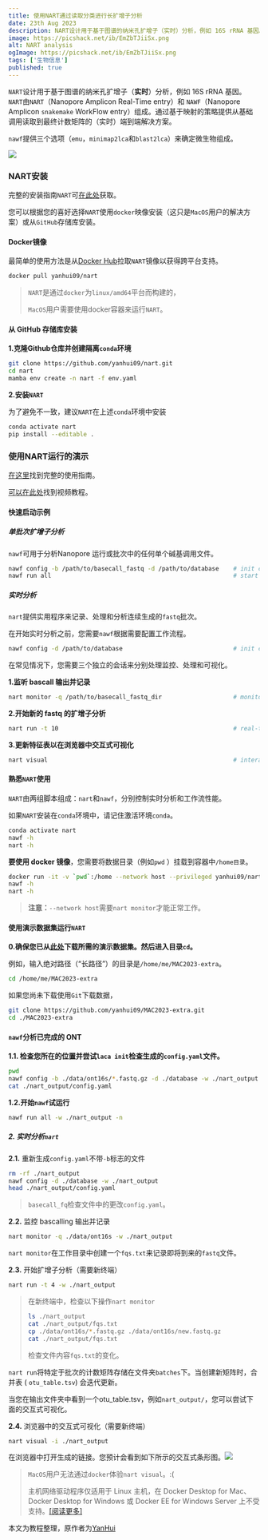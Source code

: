 ```yaml
---
title: 使用NART通过读取分类进行长扩增子分析
date: 23th Aug 2023
description: NART设计用于基于图谱的纳米孔扩增子（实时）分析，例如 16S rRNA 基因。NART由NART（Nanopore Amplicon Real-Time entry）和 NAWF（Nanopore Amplicon snakemake WorkFlow entry）组成。通过基于映射的策略提供从基础调用读取到最终计数矩阵的（实时）端到端解决方案。
image: https://picshack.net/ib/EmZbTJiiSx.png
alt: NART analysis
ogImage: https://picshack.net/ib/EmZbTJiiSx.png
tags: ['生物信息']
published: true
---
```


`NART`设计用于基于图谱的纳米孔扩增子（**实时**）分析，例如 16S rRNA 基因。`NART`由`NART`（Nanopore Amplicon Real-Time entry）和 `NAWF`（Nanopore Amplicon `snakemake` WorkFlow entry）组成。通过基于映射的策略提供从基础调用读取到最终计数矩阵的（实时）端到端解决方案。

`nawf`提供三个选项（`emu`，`minimap2lca`和`blast2lca`）来确定微生物组成。

![](https://picshack.net/ib/O8BXIaIwax.png)

### NART安装

完整的安装指南`NART`可[在此处](https://github.com/yanhui09/nart)获取。

您可以根据您的喜好选择`NART`使用`docker`映像安装（这只是`MacOS`用户的解决方案）或从`GitHub`存储库安装。

#### Docker镜像

最简单的使用方法是从[Docker Hub](https://hub.docker.com/r/yanhui09/nart)拉取`NART`镜像以获得跨平台支持。

```bash
docker pull yanhui09/nart 
```

> `NART`是通过`docker`为`linux/amd64`平台而构建的，
> 
> `MacOS`用户需要使用docker容器来运行`NART`。

#### 从 GitHub 存储库安装

**1.克隆Github仓库并创建隔离`conda`环境**

```bash
git clone https://github.com/yanhui09/nart.git
cd nart
mamba env create -n nart -f env.yaml 
```

**2.安装`NART`**

为了避免不一致，建议`NART`在上述`conda`环境中安装

```bash
conda activate nart
pip install --editable . 
```

### 使用NART运行的演示

[在这里](https://github.com/yanhui09/nart#usage)找到完整的使用指南。

[可以在此处](https://www.youtube.com/watch?v=TkdJGLOscPg)找到视频教程。

#### 快速启动示例

##### 单批次扩增子分析

`nawf`可用于分析Nanopore 运行或批次中的任何单个碱基调用文件。

```bash
nawf config -b /path/to/basecall_fastq -d /path/to/database    # init config file and check
nawf run all                                                   # start analysis 
```

##### 实时分析

`nart`提供实用程序来记录、处理和分析连续生成的`fastq`批次。

在开始实时分析之前，您需要`nawf`根据需要配置工作流程。

```bash
nawf config -d /path/to/database                               # init config file and check 
```

在常见情况下，您需要三个独立的会话来分别处理监控、处理和可视化。

**1.监听 bascall 输出并记录**

```bash
nart monitor -q /path/to/basecall_fastq_dir                    # monitor basecall output 
```

**2.开始新的 fastq 的扩增子分析**

```bash
nart run -t 10                                                 # real-time process in batches 
```

**3.更新特征表以在浏览器中交互式可视化**

```bash
nart visual                                                    # interactive visualization 
```

#### 熟悉`NART`使用

`NART`由两组脚本组成：`nart`和`nawf`，分别控制实时分析和工作流性能。

如果`NART`安装在`conda`环境中，请记住激活环境`conda`。

```bash
conda activate nart
nawf -h
nart -h 
```

**要使用 docker 镜像**，您需要将数据目录（例如`pwd` ）挂载到容器中`/home目录`。

```bash
docker run -it -v `pwd`:/home --network host --privileged yanhui09/nart
nawf -h
nart -h 
```

> **注意：**`--network host`需要`nart monitor`才能正常工作。

#### 使用演示数据集运行`NART`

**0.确保您已从[此处](https://github.com/yanhui09/MAC2023-extra)下载所需的演示数据集。然后进入目录`cd`。**

例如，输入绝对路径（“长路径”）的目录是`/home/me/MAC2023-extra`。

```bash
cd /home/me/MAC2023-extra 
```

如果您尚未下载使用`Git`下载数据，

```bash
git clone https://github.com/yanhui09/MAC2023-extra.git
cd ./MAC2023-extra 
```

####  `nawf`分析已完成的 ONT

**1.1. 检查您所在的位置并尝试`laca init`检查生成的`config.yaml`文件。**

```bash
pwd
nawf config -b ./data/ont16s/*.fastq.gz -d ./database -w ./nart_output
cat ./nart_output/config.yaml 
```

**1.2.开始`nawf`试运行** 

```bash
nawf run all -w ./nart_output -n 
```

##### 2. 实时分析`nart`

**2.1.** 重新生成`config.yaml`不带`-b`标志的文件

```bash
rm -rf ./nart_output
nawf config -d ./database -w ./nart_output
head ./nart_output/config.yaml 
```

> `basecall_fq`检查文件中的更改`config.yaml`。

**2.2.** 监控 bascalling 输出并记录

```bash
nart monitor -q ./data/ont16s -w ./nart_output 
```

`nart monitor`在工作目录中创建一个`fqs.txt`来记录即将到来的`fastq`文件。

**2.3.** 开始扩增子分析（需要新终端）

```bash
nart run -t 4 -w ./nart_output 
```

> 在新终端中，检查以下操作`nart monitor`
> 
> ```bash
> ls ./nart_output
> cat ./nart_output/fqs.txt
> cp ./data/ont16s/*.fastq.gz ./data/ont16s/new.fastq.gz
> cat ./nart_output/fqs.txt 
> ```
> 
> 检查文件内容`fqs.txt`的变化。

`nart run`将特定于批次的计数矩阵存储在文件夹`batches`下。当创建新矩阵时，合并表 ( `otu_table.tsv`) 会迭代更新。

当您在输出文件夹中看到一个otu\_table.tsv，例如`nart_output/`，您可以尝试下面的交互式可视化。

**2.4.** 浏览器中的交互式可视化（需要新终端）

```bash
nart visual -i ./nart_output 
```

在浏览器中打开生成的链接。您预计会看到如下所示的交互式条形图。![](https://picshack.net/ib/ScRCwcE8ur.png)

> `MacOS`用户无法通过`docker`体验`nart visual`。:(
> 
> 主机网络驱动程序仅适用于 Linux 主机，在 Docker Desktop for Mac、Docker Desktop for Windows 或 Docker EE for Windows Server 上不受支持。[\[阅读更多\]](https://docs.docker.com/network/drivers/host/)

本文为教程整理，原作者为[YanHui](https://www.yanh.org/)